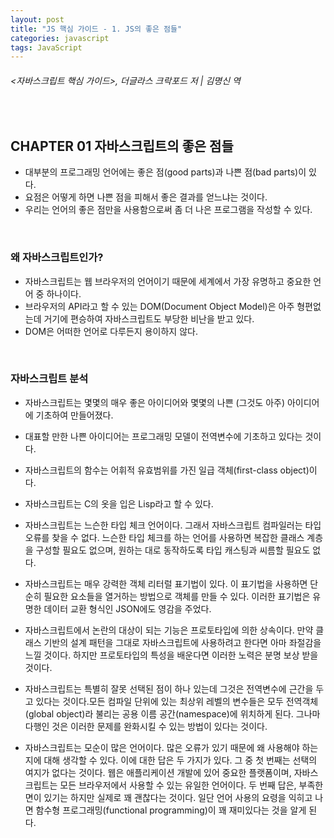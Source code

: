 ```yaml
---
layout: post
title: "JS 핵심 가이드 - 1. JS의 좋은 점들"
categories: javascript
tags: JavaScript
---
```


###### \<자바스크립트 핵심 가이드>, 더글라스 크락포드 저 | 김명신 역

<br>

## CHAPTER 01 자바스크립트의 좋은 점들

- 대부분의 프로그래밍 언어에는 좋은 점(good parts)과 나쁜 점(bad parts)이 있다.
- 요점은 어떻게 하면 나쁜 점을 피해서 좋은 결과를 얻느냐는 것이다.
- 우리는 언어의 좋은 점만을 사용함으로써 좀 더 나은 프로그램을 작성할 수 있다.

<br>

### 왜 자바스크립트인가?

- 자바스크립트는 웹 브라우저의 언어이기 때문에 세계에서 가장 유명하고 중요한 언어 중 하나이다.
- 브라우저의 API라고 할 수 있는 DOM(Document Object Model)은 아주 형편없는데 거기에 편승하여 자바스크립트도 부당한 비난을 받고 있다.
- DOM은 어떠한 언어로 다루든지 용이하지 않다.

<br>

### 자바스크립트 분석

- 자바스크립트는 몇몇의 매우 좋은 아이디어와 몇몇의 나쁜 (그것도 아주) 아이디어에 기초하여 만들어졌다.

- 대표할 만한 나쁜 아이디어는 프로그래밍 모델이 전역변수에 기초하고 있다는 것이다.
- 자바스크립트의 함수는 어휘적 유효범위를 가진 일급 객체(first-class object)이다.
- 자바스크립트는 C의 옷을 입은 Lisp라고 할 수 있다.
- 자바스크립트는 느슨한 타입 체크 언어이다. 그래서 자바스크립트 컴파일러는 타입 오류를 찾을 수 없다. 느슨한 타입 체크를 하는 언어를 사용하면 복잡한 클래스 계층을 구성할 필요도 없으며, 원하는 대로 동작하도록 타입 캐스팅과 씨름할 필요도 없다.
- 자바스크립트는 매우 강력한 객체 리터럴 표기법이 있다. 이 표기법을 사용하면 단순히 필요한 요소들을 열거하는 방법으로 객체를 만들 수 있다. 이러한 표기법은 유명한 데이터 교환 형식인 JSON에도 영감을 주었다.
- 자바스크립트에서 논란의 대상이 되는 기능은 프로토타입에 의한 상속이다. 만약 클래스 기반의 설계 패턴을 그대로 자바스크립트에 사용하려고 한다면 아마 좌절감을 느낄 것이다. 하지만 프로토타입의 특성을 배운다면 이러한 노력은 분명 보상 받을 것이다.
- 자바스크립트는 특별히 잘못 선택된 점이 하나 있는데 그것은 전역변수에 근간을 두고 있다는 것이다.모든 컴파일 단위에 있는 최상위 레벨의 변수들은 모두 전역객체(global object)라 불리는 공용 이름 공간(namespace)에 위치하게 된다. 그나마 다행인 것은 이러한 문제를 완화시킬 수 있는 방법이 있다는 것이다.
- 자바스크립트는 모순이 많은 언어이다. 많은 오류가 있기 때문에 왜 사용해야 하는지에 대해 생각할 수 있다. 이에 대한 답은 두 가지가 있다. 그 중 첫 번째는 선택의 여지가 없다는 것이다. 웹은 애플리케이션 개발에 있어 중요한 플랫폼이며, 자바스크립트는 모든 브라우저에서 사용할 수 있는 유일한 언어이다. 두 번째 답은, 부족한 면이 있기는 하지만 실제로 꽤 괜찮다는 것이다. 일단 언어 사용의 요령을 익히고 나면 함수형 프로그래밍(functional programming)이 꽤 재미있다는 것을 알게 된다.

<br>